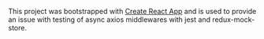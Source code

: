 This project was bootstrapped with [Create React App](https://github.com/facebookincubator/create-react-app) and 
is used to provide an issue with testing of async axios middlewares with jest and redux-mock-store. 

